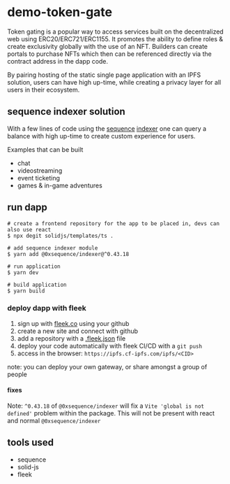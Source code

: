 # demo-token-gate

Token gating is a popular way to access services built on the decentralized web using ERC20/ERC721/ERC1155. It promotes the ability to define roles & create exclusivity globally with the use of an NFT. Builders can create portals to purchase NFTs which then can be referenced directly via the contract address in the dapp code.

By pairing hosting of the static single page application with an IPFS solution, users can have high up-time, while creating a privacy layer for all users in their ecosystem.

## sequence indexer solution

With a few lines of code using the [sequence](https://sequence.xyz/) [indexer](https://docs.sequence.xyz/indexer) one can query a balance with high up-time to create custom experience for users.

Examples that can be built
- chat
- videostreaming
- event ticketing
- games & in-game adventures

## run dapp

```
# create a frontend repository for the app to be placed in, devs can also use react
$ npx degit solidjs/templates/ts . 

# add sequence indexer module
$ yarn add @0xsequence/indexer@^0.43.18

# run application
$ yarn dev

# build application
$ yarn build
```

### deploy dapp with fleek
1. sign up with [fleek.co](fleek.co) using your github
2. create a new site and connect with github
3. add a repository with a [.fleek.json](https://github.com/moskalyk/demo-token-gate/blob/master/.fleek.json) file
4. deploy your code automatically with fleek CI/CD with a `git push`
5. access in the browser: `https://ipfs.cf-ipfs.com/ipfs/<CID>`

note: you can deploy your own gateway, or share amongst a group of people

#### fixes
Note: `^0.43.18` of `@0xsequence/indexer` will fix a `Vite 'global is not defined'` problem within the package. This will not be present with react and normal `@0xsequence/indexer`

## tools used
- sequence
- solid-js
- fleek
